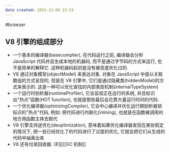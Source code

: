 ```yaml
---
date created: 2021-12-09 22:53
---
```


#browser

## V8 引擎的组成部分

- 一个基本的编译器(basecomplier), 在代码运行之前, 编译器会分析 JavaScript 代码并且生成本地的机器码, 而不是通过字节码的方式来运行, 也不是简单的解释它. 这种机器码起初是没有被高度优化过的.
- V8 通过对象模型(objectModel) 来表达对象. 对象在 JavaScript 中是以关联数组的方式呈现的, 但是在 V8 引擎中, 它们是通过隐藏类(hiddenModel)的方式来表示的. 这是一种可以优化查找的内部类型机制(internalTypeSystem)
- 一个运行时剖析器(runtimeProfiler), 它会监视正在运行的系统, 并且标识出"热点"函数(HOT function), 也就是那些最后会花费大量运行时间的代码.
- 一个优化编译器(optimizingCompiler), 它会中心编译并优化运行期剖析器锁标识的"热点"代码, 例如: 把代码进行内联化(inlining), 也就是在函数被调用的地方用函数主体去取代
- V8 引擎支持逆优化(deoptimization), 意味着如果优化编译器发现在某些假定的情况下, 把一些已经优化了的代码进行了过度的优化, 它就会把它们从生成的代码中抽离出来
- V8 还有垃圾回收器. 详见[[GC 机制]]
